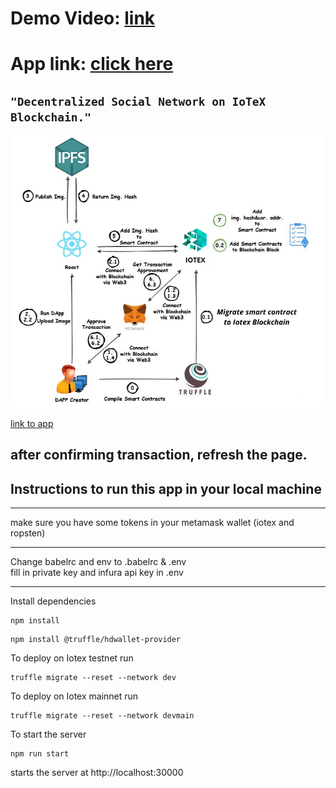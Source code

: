 # Demo Video: [link](https://youtu.be/G5hruRV4764)
# App link: [click here](https://socialnetwork-ebon.vercel.app/)
## ```"Decentralized Social Network on IoTeX Blockchain."```
![iotex](https://github.com/Developer-piyush/DAPP_IOTEX/blob/main/images/IOTEX.png)

[link to app](https://socialnetwork-ebon.vercel.app/)
## after confirming transaction, refresh the page.
## Instructions to run this app in your local machine

<hr>
make sure you have some tokens in your metamask wallet (iotex and ropsten)
<hr>
Change babelrc and env to .babelrc & .env <br>
fill in private key and infura api key in .env
<hr>

Install dependencies
```
npm install
```

```
npm install @truffle/hdwallet-provider
```


To deploy on Iotex testnet run
```
truffle migrate --reset --network dev
```

To deploy on Iotex mainnet run
```
truffle migrate --reset --network devmain
```

To start the server
```
npm run start
```
starts the server at http://localhost:30000
